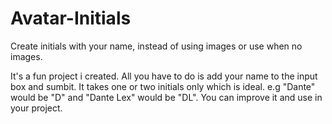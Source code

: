 # Avatar-Initials
Create initials with your name, instead of using images or use when no images.

It's a fun project i created. All you have to do is add your name to the input box and sumbit. It takes one or two initials only which is ideal. e.g "Dante" would be "D" and "Dante Lex" would be "DL".
You can improve it and use in your project.

